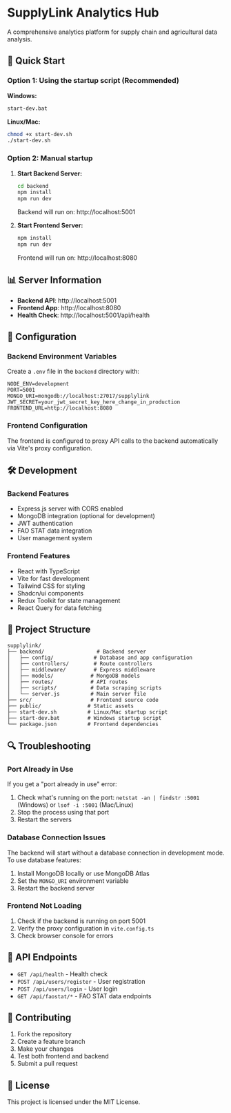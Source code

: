 # SupplyLink Analytics Hub

A comprehensive analytics platform for supply chain and agricultural data analysis.

## 🚀 Quick Start

### Option 1: Using the startup script (Recommended)

**Windows:**
```bash
start-dev.bat
```

**Linux/Mac:**
```bash
chmod +x start-dev.sh
./start-dev.sh
```

### Option 2: Manual startup

1. **Start Backend Server:**
   ```bash
   cd backend
   npm install
   npm run dev
   ```
   Backend will run on: http://localhost:5001

2. **Start Frontend Server:**
   ```bash
   npm install
   npm run dev
   ```
   Frontend will run on: http://localhost:8080

## 📊 Server Information

- **Backend API**: http://localhost:5001
- **Frontend App**: http://localhost:8080
- **Health Check**: http://localhost:5001/api/health

## 🔧 Configuration

### Backend Environment Variables

Create a `.env` file in the `backend` directory with:

```env
NODE_ENV=development
PORT=5001
MONGO_URI=mongodb://localhost:27017/supplylink
JWT_SECRET=your_jwt_secret_key_here_change_in_production
FRONTEND_URL=http://localhost:8080
```

### Frontend Configuration

The frontend is configured to proxy API calls to the backend automatically via Vite's proxy configuration.

## 🛠️ Development

### Backend Features
- Express.js server with CORS enabled
- MongoDB integration (optional for development)
- JWT authentication
- FAO STAT data integration
- User management system

### Frontend Features
- React with TypeScript
- Vite for fast development
- Tailwind CSS for styling
- Shadcn/ui components
- Redux Toolkit for state management
- React Query for data fetching

## 📁 Project Structure

```
supplylink/
├── backend/                 # Backend server
│   ├── config/             # Database and app configuration
│   ├── controllers/        # Route controllers
│   ├── middleware/         # Express middleware
│   ├── models/            # MongoDB models
│   ├── routes/            # API routes
│   ├── scripts/           # Data scraping scripts
│   └── server.js          # Main server file
├── src/                   # Frontend source code
├── public/               # Static assets
├── start-dev.sh          # Linux/Mac startup script
├── start-dev.bat         # Windows startup script
└── package.json          # Frontend dependencies
```

## 🔍 Troubleshooting

### Port Already in Use
If you get a "port already in use" error:
1. Check what's running on the port: `netstat -an | findstr :5001` (Windows) or `lsof -i :5001` (Mac/Linux)
2. Stop the process using that port
3. Restart the servers

### Database Connection Issues
The backend will start without a database connection in development mode. To use database features:
1. Install MongoDB locally or use MongoDB Atlas
2. Set the `MONGO_URI` environment variable
3. Restart the backend server

### Frontend Not Loading
1. Check if the backend is running on port 5001
2. Verify the proxy configuration in `vite.config.ts`
3. Check browser console for errors

## 📝 API Endpoints

- `GET /api/health` - Health check
- `POST /api/users/register` - User registration
- `POST /api/users/login` - User login
- `GET /api/faostat/*` - FAO STAT data endpoints

## 🤝 Contributing

1. Fork the repository
2. Create a feature branch
3. Make your changes
4. Test both frontend and backend
5. Submit a pull request

## 📄 License

This project is licensed under the MIT License.

